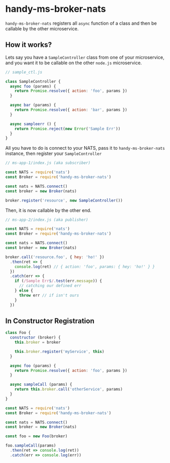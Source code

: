 # handy-ms-broker-nats

`handy-ms-broker-nats` registers all `async` function of a class and then be callable by the other microservice.

## How it works?

Lets say you have a `SampleController` class from one of your microservice, and you want it to be callable on the other `node.js` microservice.

```javascript
// sample_ctl.js

class SampleController {
  async foo (params) {
    return Promise.resolve({ action: 'foo', params })
  }

  async bar (params) {
    return Promise.resolve({ action: 'bar', params })
  }

  async sampleerr () {
    return Promise.reject(new Error('Sample Err'))
  }
}

```

All you have to do is connect to your NATS, pass it to `handy-ms-broker-nats` instance, then register your `SampleController`

```javascript
// ms-app-1/index.js (aka subscriber)

const NATS = require('nats')
const Broker = require('handy-ms-broker-nats')

const nats = NATS.connect()
const broker = new Broker(nats)

broker.register('resource', new SampleController())
```

Then, it is now callable by the other end.
```javascript
// ms-app-2/index.js (aka publisher)

const NATS = require('nats')
const Broker = require('handy-ms-broker-nats')

const nats = NATS.connect()
const broker = new Broker(nats)

broker.call('resource.foo', { hey: 'ho!' })
  .then(ret => {
    console.log(ret) // { action: 'foo', params: { hey: 'ho!' } }
  })
  .catch(err => {
    if (/Sample Err$/.test(err.message)) {
      // catching our defined err
    } else {
      throw err // if isn't ours
    }
  })
```

## In Constructor Registration
```javascript
class Foo {
  constructor (broker) {
    this.broker = broker

    this.broker.register('myService', this)
  }

  async foo (params) {
    return Promise.resolve({ action: 'foo', params })
  }

  async sampleCall (params) {
    return this.broker.call('otherService', params)
  }
}

const NATS = require('nats')
const Broker = require('handy-ms-broker-nats')

const nats = NATS.connect()
const broker = new Broker(nats)

const foo = new Foo(broker)

foo.sampleCall(params)
  .then(ret => console.log(ret))
  .catch(err => console.log(err))

```
